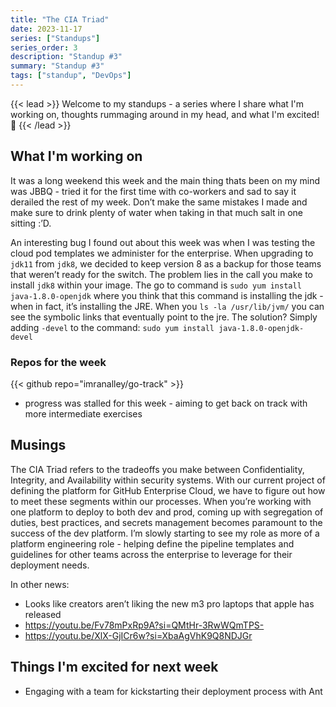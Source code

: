 ```yaml
---
title: "The CIA Triad"
date: 2023-11-17
series: ["Standups"]
series_order: 3
description: "Standup #3"
summary: "Standup #3"
tags: ["standup", "DevOps"]
---
```

{{< lead >}}
Welcome to my standups - a series where I share what I'm working on, thoughts rummaging around in my head, and what I'm excited! 🚀 
{{< /lead >}}

## What I'm working on

It was a long weekend this week and the main thing thats been on my mind was JBBQ - tried it for the first time with co-workers and sad to say it derailed the rest of my week. Don’t make the same mistakes I made and make sure to drink plenty of water when taking in that much salt in one sitting :’D.

An interesting bug I found out about this week was when I was testing the cloud pod templates we administer for the enterprise. When upgrading to `jdk11` from `jdk8`, we decided to keep version 8 as a backup for those teams that weren’t ready for the switch. The problem lies in the call you make to install `jdk8` within your image. The go to command is `sudo yum install java-1.8.0-openjdk` where you think that this command is installing the jdk - when in fact, it’s installing the JRE. When you `ls -la /usr/lib/jvm/` you can see the symbolic links that eventually point to the jre. The solution? Simply adding `-devel` to the command: `sudo yum install java-1.8.0-openjdk-devel`

### Repos for the week

{{< github repo="imranalley/go-track" >}}
* progress was stalled for this week - aiming to get back on track with more intermediate exercises

## Musings

The CIA Triad refers to the tradeoffs you make between Confidentiality, Integrity, and Availability within security systems. With our current project of defining the platform for GitHub Enterprise Cloud, we have to figure out how to meet these segments within our processes. When you’re working with one platform to deploy to both dev and prod, coming up with segregation of duties, best practices, and secrets management becomes paramount to the success of the dev platform. I’m slowly starting to see my role as more of a platform engineering role - helping define the pipeline templates and guidelines for other teams across the enterprise to leverage for their deployment needs.  


In other news:
* Looks like creators aren’t liking the new m3 pro laptops that apple has released
* https://youtu.be/Fv78mPxRp9A?si=QMtHr-3RwWQmTPS-
* https://youtu.be/XlX-GjICr6w?si=XbaAgVhK9Q8NDJGr 

## Things I'm excited for next week

* Engaging with a team for kickstarting their deployment process with Ant

